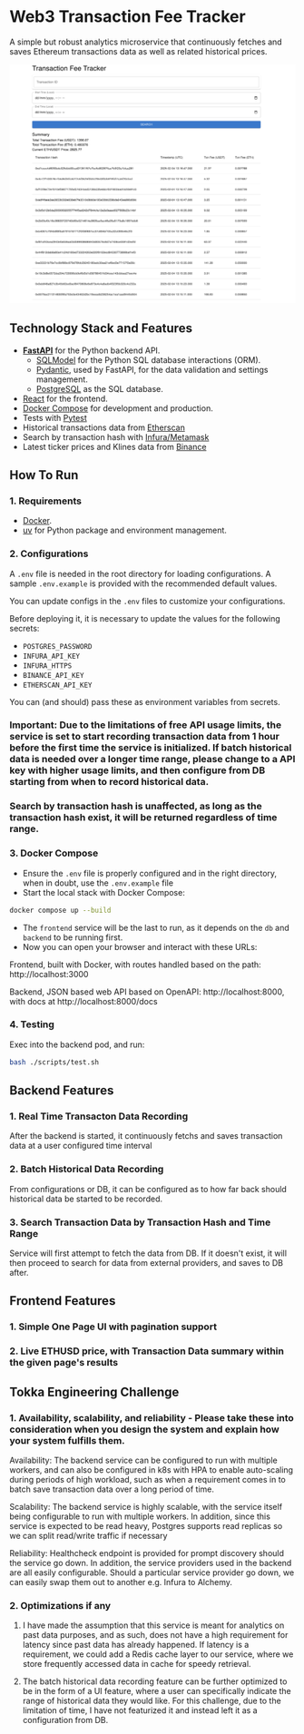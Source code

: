 # Web3 Transaction Fee Tracker

A simple but robust analytics microservice that continuously fetches and saves Ethereum transactions data as well as related historical prices.

![Dashboard Screenshot](img/Dashboard.png)

## Technology Stack and Features

- [**FastAPI**](https://fastapi.tiangolo.com) for the Python backend API.
    - [SQLModel](https://sqlmodel.tiangolo.com) for the Python SQL database interactions (ORM).
    - [Pydantic](https://docs.pydantic.dev), used by FastAPI, for the data validation and settings management.
    - [PostgreSQL](https://www.postgresql.org) as the SQL database.
- [React](https://react.dev) for the frontend.
- [Docker Compose](https://www.docker.com) for development and production.
- Tests with [Pytest](https://pytest.org)
- Historical transactions data from [Etherscan](https://docs.etherscan.io/api-endpoints/accounts#get-a-list-of-erc20-token-transfer-events-by-address)
- Search by transaction hash with [Infura/Metamask](https://docs.metamask.io/services/)
- Latest ticker prices and Klines data from [Binance](https://developers.binance.com/docs/binance-spot-api-docs/rest-api/market-data-endpoints#symbol-price-ticker)

## How To Run

### 1. Requirements

* [Docker](https://www.docker.com/).
* [uv](https://docs.astral.sh/uv/) for Python package and environment management.

### 2. Configurations

A `.env` file is needed in the root directory for loading configurations. A sample `.env.example` is provided with the recommended default values.

You can update configs in the `.env` files to customize your configurations.

Before deploying it, it is necessary to update the values for the following secrets:

- `POSTGRES_PASSWORD`
- `INFURA_API_KEY`
- `INFURA_HTTPS`
- `BINANCE_API_KEY`
- `ETHERSCAN_API_KEY`

You can (and should) pass these as environment variables from secrets.

### Important: Due to the limitations of free API usage limits, the service is set to start recording transaction data from 1 hour before the first time the service is initialized. If batch historical data is needed over a longer time range, please change to a API key with higher usage limits, and then configure from DB starting from when to record historical data.

### Search by transaction hash is unaffected, as long as the transaction hash exist, it will be returned regardless of time range.

### 3. Docker Compose

* Ensure the `.env` file is properly configured and in the right directory, when in doubt, use the `.env.example` file
* Start the local stack with Docker Compose:

```bash
docker compose up --build
```
* The `frontend` service will be the last to run, as it depends on the `db` and `backend` to be running first.
* Now you can open your browser and interact with these URLs:

Frontend, built with Docker, with routes handled based on the path: http://localhost:3000

Backend, JSON based web API based on OpenAPI: http://localhost:8000, with docs at http://localhost:8000/docs

### 4. Testing

Exec into the backend pod, and run: 
```bash
bash ./scripts/test.sh
```


## Backend Features

### 1. Real Time Transacton Data Recording
After the backend is started, it continuously fetchs and saves transaction data at a user configured time interval

### 2. Batch Historical Data Recording
From configurations or DB, it can be configured as to how far back should historical data be started to be recorded.

### 3. Search Transaction Data by Transaction Hash and Time Range
Service will first attempt to fetch the data from DB. If it doesn't exist, it will then proceed to search for data from external providers, and saves to DB after. 


## Frontend Features

### 1. Simple One Page UI with pagination support

### 2. Live ETHUSD price, with Transaction Data summary within the given page's results

## Tokka Engineering Challenge 

### 1. Availability, scalability, and reliability - Please take these into consideration when you design the system and explain how your system fulfills them.

Availability: The backend service can be configured to run with multiple workers, and can also be configured in k8s with HPA to enable auto-scaling during periods of high workload, such as when a requirement comes in to batch save transaction data over a long period of time.

Scalability: The backend service is highly scalable, with the service itself being configurable to run with multiple workers. In addition, since this service is expected to be read heavy, Postgres supports read replicas so we can split read/write traffic if necessary

Reliability: Healthcheck endpoint is provided for prompt discovery should the service go down. In addition, the service providers used in the backend are all easily configurable. Should a particular service provider go down, we can easily swap them out to another e.g. Infura to Alchemy.

### 2. Optimizations if any

1. I have made the assumption that this service is meant for analytics on past data purposes, and as such, does not have a high requirement for latency since past data has already happened. If latency is a requirement, we could add a Redis cache layer to our service, where we store frequently accessed data in cache for speedy retrieval.

2. The batch historical data recording feature can be further optimized to be in the form of a UI feature, where a user can specifically indicate the range of historical data they would like. For this challenge, due to the limitation of time, I have not featurized it and instead left it as a configuration from DB. 


